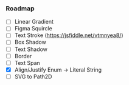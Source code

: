 ### Roadmap

- [ ] Linear Gradient
- [ ] Figma Squircle
- [ ] Text Stroke (https://jsfiddle.net/vtmnyea8/)
- [ ] Box Shadow
- [ ] Text Shadow
- [ ] Border
- [ ] Text Span
- [x] Align/Justify Enum -> Literal String
- [ ] SVG to Path2D